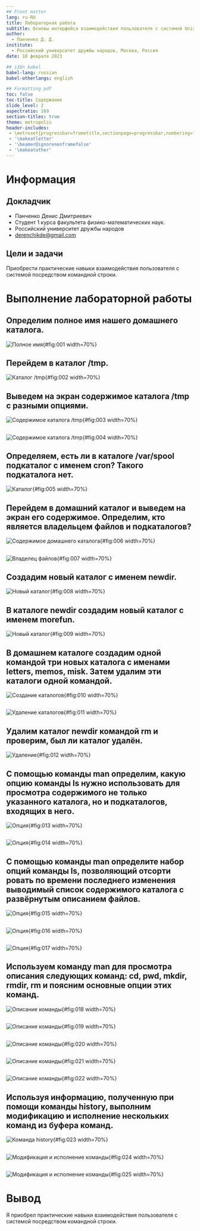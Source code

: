```yaml
---
## Front matter
lang: ru-RU
title: Лабораторная работа 
subtitle: Основы интерфейса взаимодействия пользователя с системой Unix на уровне командной строки
author:
  - Панченко Д. Д.
institute:
  - Российский университет дружбы народов, Москва, Россия
date: 18 февраля 2023

## i18n babel
babel-lang: russian
babel-otherlangs: english

## Formatting pdf
toc: false
toc-title: Содержание
slide_level: 2
aspectratio: 169
section-titles: true
theme: metropolis
header-includes:
 - \metroset{progressbar=frametitle,sectionpage=progressbar,numbering=fraction}
 - '\makeatletter'
 - '\beamer@ignorenonframefalse'
 - '\makeatother'
---
```


# Информация

## Докладчик

  * Панченко Денис Дмитриевич
  * Студент 1 курса факультета физико-математических наук.
  * Российский университет дружбы народов
  * [derenchikde@gmail.com](mailto:derenchikde@gmail.com)

## Цели и задачи

Приобрести практические навыки взаимодействия пользователя с системой посредством командной строки.

# Выполнение лабораторной работы

## Определим полное имя нашего домашнего каталога.

![Полное имя](image/1.png){#fig:001 width=70%}

## Перейдем в каталог /tmp.

![Каталог /tmp](image/2.png){#fig:002 width=70%}

## Выведем на экран содержимое каталога /tmp с разными опциями.

![Содержимое каталога /tmp](image/3.png){#fig:003 width=70%}

##

![Содержимое каталога /tmp](image/4.png){#fig:004 width=70%}

## Определяем, есть ли в каталоге /var/spool подкаталог с именем cron? Такого подкаталога нет.

![Каталог](image/5.png){#fig:005 width=70%}

## Перейдем в домашний каталог и выведем на экран его содержимое. Определим, кто является владельцем файлов и подкаталогов?

![Содержимое домашнего каталога](image/6.png){#fig:006 width=70%}

##

![Владелец файлов](image/7.png){#fig:007 width=70%}

## Создадим новый каталог с именем newdir.

![Новый каталог](image/8.png){#fig:008 width=70%}

## В каталоге newdir создадим новый каталог с именем morefun.

![Новый каталог](image/9.png){#fig:009 width=70%}

## В домашнем каталоге создадим одной командой три новых каталога с именами letters, memos, misk. Затем удалим эти каталоги одной командой.

![Создание каталогов](image/10.png){#fig:010 width=70%}

##

![Удаление каталогов](image/11.png){#fig:011 width=70%}

## Удалим каталог newdir командой rm и проверим, был ли каталог удалён.

![Удаление](image/12.png){#fig:012 width=70%}

## С помощью команды man определим, какую опцию команды ls нужно использовать для просмотра содержимого не только указанного каталога, но и подкаталогов, входящих в него.

![Опция](image/13.png){#fig:013 width=70%}

##

![Опция](image/14.png){#fig:014 width=70%}

## С помощью команды man определите набор опций команды ls, позволяющий отсорти ровать по времени последнего изменения выводимый список содержимого каталога с развёрнутым описанием файлов.

![Опция](image/15.png){#fig:015 width=70%}

##

![Опция](image/16.png){#fig:016 width=70%}

##

![Опция](image/17.png){#fig:017 width=70%}

## Используем команду man для просмотра описания следующих команд: cd, pwd, mkdir, rmdir, rm и поясним основные опции этих команд.

![Описание команды](image/18.png){#fig:018 width=70%}

##

![Описание команды](image/19.png){#fig:019 width=70%}

##

![Описание команды](image/20.png){#fig:020 width=70%}

##

![Описание команды](image/21.png){#fig:021 width=70%}

##

![Описание команды](image/22.png){#fig:022 width=70%}

## Используя информацию, полученную при помощи команды history, выполним модификацию и исполнение нескольких команд из буфера команд.

![Команда history](image/23.png){#fig:023 width=70%}

##

![Модификация и исполнение команды](image/24.png){#fig:024 width=70%}

##

![Модификация и исполнение команды](image/25.png){#fig:025 width=70%}

# Вывод

Я приобрел практические навыки взаимодействия пользователя с системой посредством командной строки.

